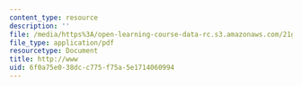 ```yaml
---
content_type: resource
description: ''
file: /media/https%3A/open-learning-course-data-rc.s3.amazonaws.com/21g-114-chinese-vi-streamlined-spring-2005/6f0a75e038dcc775f75a5e1714060994_MIT21G_114S05_4_06f_2.pdf
file_type: application/pdf
resourcetype: Document
title: http://www
uid: 6f0a75e0-38dc-c775-f75a-5e1714060994
---
```

